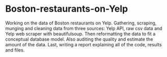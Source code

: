 # Boston-restaurants-on-Yelp
Working on the data of Boston restaurants on Yelp. Gathering, scraping, munging and cleaning data from three sources: Yelp API, raw csv data and Yelp web scraper with beautifulsoup. Then reformatting the data to fit a conceptual database model. Also auditing the quality and estimate the amount of the data. Last, writing a report explaining all of the code, results and files.
